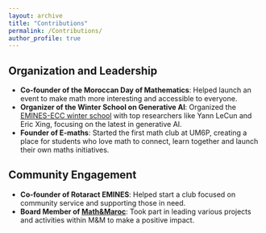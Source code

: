 ```yaml
---
layout: archive
title: "Contributions"
permalink: /Contributions/
author_profile: true
---
```


## Organization and Leadership
- **Co-founder of the Moroccan Day of Mathematics**: Helped launch an event to make math more interesting and accessible to everyone.
- **Organizer of the Winter School on Generative AI**: Organized the [EMINES-ECC winter school](https://midas.centrale-casablanca.net/winter-school-2024-generative-ai/index.html) with top researchers like Yann LeCun and Eric Xing, focusing on the latest in generative AI.
- **Founder of E-maths**: Started the first math club at UM6P, creating a place for students who love math to connect, learn together and launch their own maths initiatives.

## Community Engagement
- **Co-founder of Rotaract EMINES**: Helped start a club focused on community service and supporting those in need.
- **Board Member of [Math&Maroc](https://mathmaroc.org/)**: Took part in leading various projects and activities within M&M to make a positive impact.


